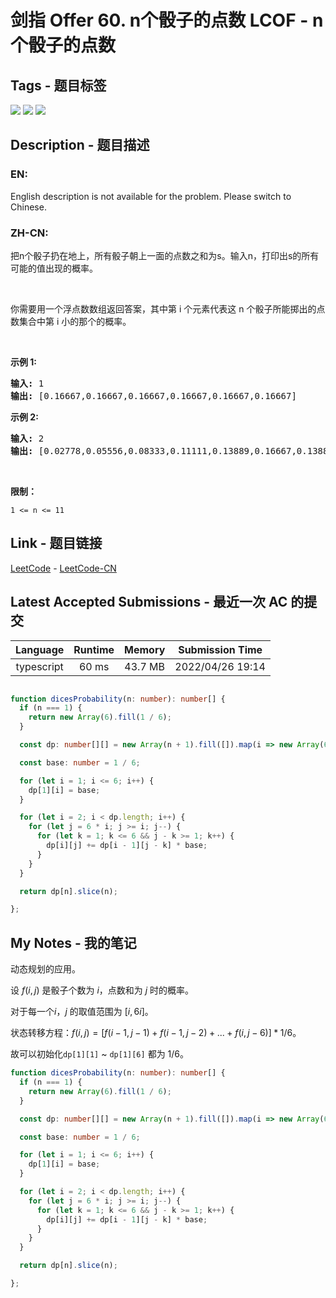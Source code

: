 
# 剑指 Offer 60. n个骰子的点数  LCOF - n个骰子的点数

## Tags - 题目标签

 <img src="https://img.shields.io/badge/Math-数学-blue.svg">   <img src="https://img.shields.io/badge/Dynamic Programming-动态规划-blue.svg">   <img src="https://img.shields.io/badge/Probability and Statistics-概率与统计-blue.svg">  


## Description - 题目描述

### EN:
English description is not available for the problem. Please switch to Chinese.

### ZH-CN:
<p>把n个骰子扔在地上，所有骰子朝上一面的点数之和为s。输入n，打印出s的所有可能的值出现的概率。</p>

<p>&nbsp;</p>

<p>你需要用一个浮点数数组返回答案，其中第 i 个元素代表这 n 个骰子所能掷出的点数集合中第 i 小的那个的概率。</p>

<p>&nbsp;</p>

<p><strong>示例 1:</strong></p>

<pre><strong>输入:</strong> 1
<strong>输出:</strong> [0.16667,0.16667,0.16667,0.16667,0.16667,0.16667]
</pre>

<p><strong>示例&nbsp;2:</strong></p>

<pre><strong>输入:</strong> 2
<strong>输出:</strong> [0.02778,0.05556,0.08333,0.11111,0.13889,0.16667,0.13889,0.11111,0.08333,0.05556,0.02778]</pre>

<p>&nbsp;</p>

<p><strong>限制：</strong></p>

<p><code>1 &lt;= n &lt;= 11</code></p>



## Link - 题目链接

[LeetCode](https://leetcode.com/problems/nge-tou-zi-de-dian-shu-lcof/description/)  -  [LeetCode-CN](https://leetcode.cn/problems/nge-tou-zi-de-dian-shu-lcof/description/)
## Latest Accepted Submissions - 最近一次 AC 的提交


| Language | Runtime | Memory | Submission Time |
|:---:|:---:|:---:|:---:|
| typescript  | 60 ms | 43.7 MB | 2022/04/26 19:14 |

```typescript

function dicesProbability(n: number): number[] {
  if (n === 1) {
    return new Array(6).fill(1 / 6);
  }

  const dp: number[][] = new Array(n + 1).fill([]).map(i => new Array(6 * n + 1).fill(0))

  const base: number = 1 / 6;

  for (let i = 1; i <= 6; i++) {
    dp[1][i] = base;
  }

  for (let i = 2; i < dp.length; i++) {
    for (let j = 6 * i; j >= i; j--) {
      for (let k = 1; k <= 6 && j - k >= 1; k++) {
        dp[i][j] += dp[i - 1][j - k] * base;
      }
    }
  }

  return dp[n].slice(n);

};

```
## My Notes - 我的笔记


动态规划的应用。

设 $f(i, j)$ 是骰子个数为 $i$，点数和为 $j$ 时的概率。

对于每一个$i$，$j$ 的取值范围为 $[i, 6i]$。

状态转移方程：$f(i, j) = [ f(i-1, j-1) + f(i-1, j-2) + ... + f(i, j - 6) ]* 1 / 6$。

故可以初始化`dp[1][1]` ~ `dp[1][6]` 都为 $1 / 6$。

```typescript
function dicesProbability(n: number): number[] {
  if (n === 1) {
    return new Array(6).fill(1 / 6);
  }

  const dp: number[][] = new Array(n + 1).fill([]).map(i => new Array(6 * n + 1).fill(0))

  const base: number = 1 / 6;

  for (let i = 1; i <= 6; i++) {
    dp[1][i] = base;
  }

  for (let i = 2; i < dp.length; i++) {
    for (let j = 6 * i; j >= i; j--) {
      for (let k = 1; k <= 6 && j - k >= 1; k++) {
        dp[i][j] += dp[i - 1][j - k] * base;
      }
    }
  }

  return dp[n].slice(n);

};
```




